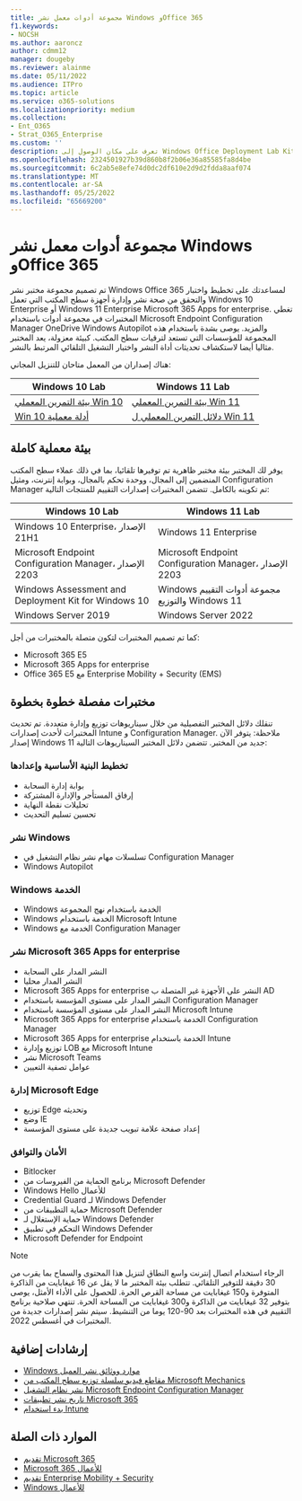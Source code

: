 ```yaml
---
title: مجموعة أدوات معمل نشر Windows وOffice 365
f1.keywords:
- NOCSH
ms.author: aaroncz
author: cdmm12
manager: dougeby
ms.reviewer: alainme
ms.date: 05/11/2022
ms.audience: ITPro
ms.topic: article
ms.service: o365-solutions
ms.localizationpriority: medium
ms.collection:
- Ent_O365
- Strat_O365_Enterprise
ms.custom: ''
description: تعرف على مكان الوصول إلى Windows Office Deployment Lab Kit.
ms.openlocfilehash: 2324501927b39d860b8f2b06e36a85585fa8d4be
ms.sourcegitcommit: 6c2ab5e8efe74d0dc2df610e2d9d2fdda8aaf074
ms.translationtype: MT
ms.contentlocale: ar-SA
ms.lasthandoff: 05/25/2022
ms.locfileid: "65669200"
---
```

# <a name="windows-and-office-365-deployment-lab-kit"></a>مجموعة أدوات معمل نشر Windows وOffice 365

تم تصميم مجموعة مختبر نشر Windows Office 365 لمساعدتك على تخطيط واختبار والتحقق من صحة نشر وإدارة أجهزة سطح المكتب التي تعمل Windows 10 Enterprise أو Windows 11 Enterprise Microsoft 365 Apps for enterprise. تغطي المختبرات في مجموعة أدوات باستخدام Microsoft Endpoint Configuration Manager OneDrive Windows Autopilot والمزيد. يوصى بشدة باستخدام هذه المجموعة للمؤسسات التي تستعد لترقيات سطح المكتب. كبيئة معزولة، يعد المختبر مثاليا أيضا لاستكشاف تحديثات أداة النشر واختبار التشغيل التلقائي المرتبط بالنشر.

هناك إصداران من المعمل متاحان للتنزيل المجاني:  

|Windows 10 Lab|Windows 11 Lab|
|---|---|
|[بيئة التمرين المعملي Win 10](https://download.microsoft.com/download/3/3/a/33a3c7d7-b393-4f78-9b90-2d5eb7fd98e8/Win10_21H1_lab.zip)|[بيئة التمرين المعملي Win 11](https://download.microsoft.com/download/9/d/9/9d9e278e-a1ea-4704-85e1-cb24f3806f45/Win11_Lab_05.09.zip)|
|[Win 10 أدلة معملية](https://download.microsoft.com/download/2/9/9/29952cdb-b98d-4f9b-9d6e-9fb49644b0a0/Win10_21H1_Lab_05.12.zip)|[دلائل التمرين المعملي ل Win 11](https://download.microsoft.com/download/9/d/9/9d9e278e-a1ea-4704-85e1-cb24f3806f45/Win11_Lab_Guides_05.09.zip)|

## <a name="a-complete-lab-environment"></a>بيئة معملية كاملة

يوفر لك المختبر بيئة مختبر ظاهرية تم توفيرها تلقائيا، بما في ذلك عملاء سطح المكتب المنضمين إلى المجال، ووحدة تحكم بالمجال، وبوابة إنترنت، ومثيل Configuration Manager تم تكوينه بالكامل. تتضمن المختبرات إصدارات التقييم للمنتجات التالية:

|Windows 10 Lab|Windows 11 Lab|
|---|---|
|Windows 10 Enterprise، الإصدار 21H1|Windows 11 Enterprise|
|Microsoft Endpoint Configuration Manager، الإصدار 2203|Microsoft Endpoint Configuration Manager، الإصدار 2203|
|Windows Assessment and Deployment Kit for Windows 10|Windows مجموعة أدوات التقييم والتوزيع Windows 11|
|Windows Server 2019|Windows Server 2022|

كما تم تصميم المختبرات لتكون متصلة بالمختبرات من أجل:

- Microsoft 365 E5
- Microsoft 365 Apps for enterprise
- Office 365 E5 مع Enterprise Mobility + Security (EMS)

## <a name="step-by-step-labs"></a>مختبرات مفصلة خطوة بخطوة

تنقلك دلائل المختبر التفصيلية من خلال سيناريوهات توزيع وإدارة متعددة. تم تحديث المختبرات لأحدث إصدارات Intune و Configuration Manager. ملاحظة: يتوفر الآن إصدار Windows 11 جديد من المختبر. تتضمن دلائل المختبر السيناريوهات التالية:

### <a name="plan-and-prepare-infrastructure"></a>تخطيط البنية الأساسية وإعدادها

- بوابة إدارة السحابة
- إرفاق المستأجر والإدارة المشتركة
- تحليلات نقطة النهاية
- تحسين تسليم التحديث

### <a name="deploy-windows"></a>نشر Windows

- تسلسلات مهام نشر نظام التشغيل في Configuration Manager
- Windows Autopilot

### <a name="service-windows"></a>Windows الخدمة

- Windows الخدمة باستخدام نهج المجموعة
- Windows الخدمة باستخدام Microsoft Intune
- Windows الخدمة مع Configuration Manager

### <a name="deploy-microsoft-365-apps-for-enterprise"></a>نشر Microsoft 365 Apps for enterprise

- النشر المدار على السحابة
- النشر المدار محليا
- Microsoft 365 Apps for enterprise النشر على الأجهزة غير المتصلة ب AD
- النشر المدار على مستوى المؤسسة باستخدام Configuration Manager
- النشر المدار على مستوى المؤسسة باستخدام Microsoft Intune
- Microsoft 365 Apps for enterprise الخدمة باستخدام Configuration Manager
- Microsoft 365 Apps for enterprise الخدمة باستخدام Intune
- توزيع وإدارة LOB مع Microsoft Intune
- نشر Microsoft Teams
- عوامل تصفية التعيين

### <a name="managing-microsoft-edge"></a>إدارة Microsoft Edge

- توزيع Edge وتحديثه
- وضع IE
- إعداد صفحة علامة تبويب جديدة على مستوى المؤسسة

### <a name="security-and-compliance"></a>الأمان والتوافق

- Bitlocker
- برنامج الحماية من الفيروسات من Microsoft Defender
- Windows Hello للأعمال
- Credential Guard لـ Windows Defender       
- حماية التطبيقات من Microsoft Defender     
- حماية الإستغلال لـ Windows Defender             
- التحكم في تطبيق Windows Defender   
- Microsoft Defender for Endpoint 


> [!NOTE]
> الرجاء استخدام اتصال إنترنت واسع النطاق لتنزيل هذا المحتوى والسماح بما يقرب من 30 دقيقة للتوفير التلقائي. تتطلب بيئة المختبر ما لا يقل عن 16 غيغابايت من الذاكرة المتوفرة و150 غيغابايت من مساحة القرص الحرة. للحصول على الأداء الأمثل، يوصى بتوفير 32 غيغابايت من الذاكرة و300 غيغابايت من المساحة الحرة. تنتهي صلاحية برنامج التقييم في هذه المختبرات بعد 90-120 يوما من التنشيط. سيتم نشر إصدارات جديدة من المختبرات في أغسطس 2022. 

## <a name="additional-guidance"></a>إرشادات إضافية

- [Windows موارد ووثائق نشر العميل](/windows/deployment)
- [مقاطع فيديو سلسلة توزيع سطح المكتب من Microsoft Mechanics](https://www.aka.ms/watchhowtoshift)
- [نشر نظام التشغيل Microsoft Endpoint Configuration Manager](/mem/configmgr/osd/understand/introduction-to-operating-system-deployment)
- [تاريخ نشر تطبيقات Microsoft 365](/deployoffice/deployment-guide-microsoft-365-apps)
- [بدء استخدام Intune](/intune/get-started-evaluation)

## <a name="related-resources"></a>الموارد ذات الصلة

- [تقديم Microsoft 365](https://www.microsoft.com/microsoft-365/default.aspx)
- [Microsoft 365 للأعمال](https://products.office.com/business/office)
- [تقديم Enterprise Mobility + Security](https://www.microsoft.com/cloud-platform/enterprise-mobility-security)
- [Windows للأعمال](https://www.microsoft.com/windows/business)
